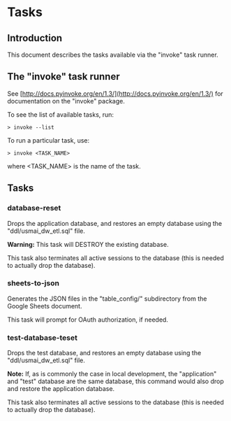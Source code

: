 # Tasks

## Introduction

This document describes the tasks available via the "invoke" task runner.

## The "invoke" task runner

See [http://docs.pyinvoke.org/en/1.3/](http://docs.pyinvoke.org/en/1.3/) for
documentation on the "invoke" package.

To see the list of available tasks, run:

```
> invoke --list
```

To run a particular task, use:

```
> invoke <TASK_NAME>
```

where \<TASK_NAME> is the name of the task.


## Tasks

### database-reset

Drops the application database, and restores an empty database using the
"ddl/usmai_dw_etl.sql" file.

**Warning:** This task will DESTROY the existing database.

This task also terminates all active sessions to the database (this is
needed to actually drop the database).

### sheets-to-json

Generates the JSON files in the "table_config/" subdirectory from the Google
Sheets document.

This task will prompt for OAuth authorization, if needed.

### test-database-teset

Drops the test database, and restores an empty database using the
"ddl/usmai_dw_etl.sql" file.

**Note:** If, as is commonly the case in local development, the "application"
and "test" database are the same database, this command would also drop and
restore the application database.

This task also terminates all active sessions to the database (this is
needed to actually drop the database).
